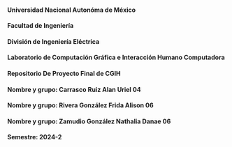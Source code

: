 #### Universidad Nacional Autonóma de México

#### Facultad de Ingeniería

#### División de Ingeniería Eléctrica

#### Laboratorio de Computación Gráfica e Interacción Humano Computadora

#### Repositorio De Proyecto Final de CGIH

#### Nombre y grupo: Carrasco Ruiz Alan Uriel  04

#### Nombre y grupo: Rivera González Frida Alison  06

#### Nombre y grupo: Zamudio González Nathalia Danae  06 

#### Semestre: 2024-2
